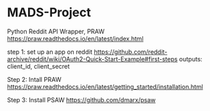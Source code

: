 # MADS-Project

Python Reddit API Wrapper, PRAW
https://praw.readthedocs.io/en/latest/index.html

step 1: set up an app on reddit
https://github.com/reddit-archive/reddit/wiki/OAuth2-Quick-Start-Example#first-steps
outputs: client_id, client_secret

Step 2: Intall PRAW
https://praw.readthedocs.io/en/latest/getting_started/installation.html

Step 3: Install PSAW
https://github.com/dmarx/psaw

